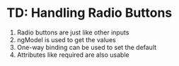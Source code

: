 # TD: Handling Radio Buttons
01. Radio buttons are just like other inputs
02. ngModel is used to get the values
03. One-way binding can be used to set the default
04. Attributes like required are also usable